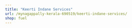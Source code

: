 ```yaml
---
title: "Keerti Indane Services"
url: /mynagappally-kerala-690519/keerti-indane-services/
shop: fuel
---
```

